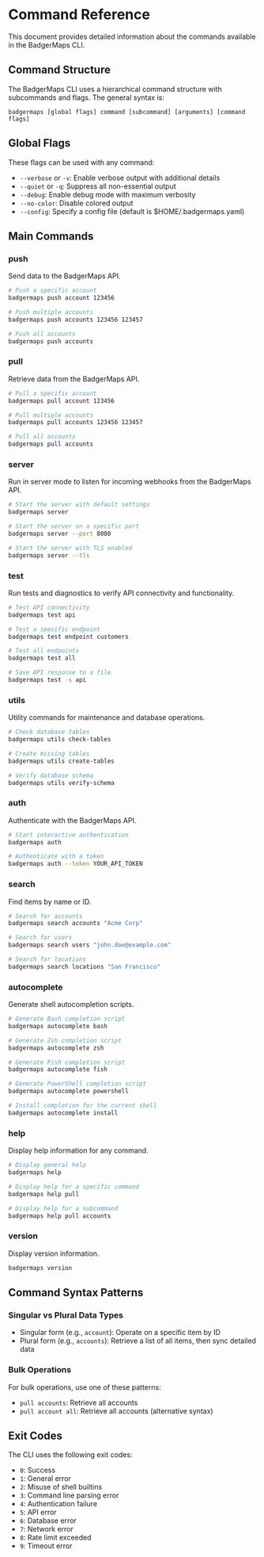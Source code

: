# Command Reference

This document provides detailed information about the commands available in the BadgerMaps CLI.

## Command Structure

The BadgerMaps CLI uses a hierarchical command structure with subcommands and flags. The general syntax is:

```
badgermaps [global flags] command [subcommand] [arguments] [command flags]
```

## Global Flags

These flags can be used with any command:

- `--verbose` or `-v`: Enable verbose output with additional details
- `--quiet` or `-q`: Suppress all non-essential output
- `--debug`: Enable debug mode with maximum verbosity
- `--no-color`: Disable colored output
- `--config`: Specify a config file (default is $HOME/.badgermaps.yaml)

## Main Commands

### push

Send data to the BadgerMaps API.

```bash
# Push a specific account
badgermaps push account 123456

# Push multiple accounts
badgermaps push accounts 123456 123457

# Push all accounts
badgermaps push accounts
```

### pull

Retrieve data from the BadgerMaps API.

```bash
# Pull a specific account
badgermaps pull account 123456

# Pull multiple accounts
badgermaps pull accounts 123456 123457

# Pull all accounts
badgermaps pull accounts
```

### server

Run in server mode to listen for incoming webhooks from the BadgerMaps API.

```bash
# Start the server with default settings
badgermaps server

# Start the server on a specific port
badgermaps server --port 8080

# Start the server with TLS enabled
badgermaps server --tls
```

### test

Run tests and diagnostics to verify API connectivity and functionality.

```bash
# Test API connectivity
badgermaps test api

# Test a specific endpoint
badgermaps test endpoint customers

# Test all endpoints
badgermaps test all

# Save API response to a file
badgermaps test -s api
```

### utils

Utility commands for maintenance and database operations.

```bash
# Check database tables
badgermaps utils check-tables

# Create missing tables
badgermaps utils create-tables

# Verify database schema
badgermaps utils verify-schema
```

### auth

Authenticate with the BadgerMaps API.

```bash
# Start interactive authentication
badgermaps auth

# Authenticate with a token
badgermaps auth --token YOUR_API_TOKEN
```

### search

Find items by name or ID.

```bash
# Search for accounts
badgermaps search accounts "Acme Corp"

# Search for users
badgermaps search users "john.doe@example.com"

# Search for locations
badgermaps search locations "San Francisco"
```

### autocomplete

Generate shell autocompletion scripts.

```bash
# Generate Bash completion script
badgermaps autocomplete bash

# Generate Zsh completion script
badgermaps autocomplete zsh

# Generate Fish completion script
badgermaps autocomplete fish

# Generate PowerShell completion script
badgermaps autocomplete powershell

# Install completion for the current shell
badgermaps autocomplete install
```

### help

Display help information for any command.

```bash
# Display general help
badgermaps help

# Display help for a specific command
badgermaps help pull

# Display help for a subcommand
badgermaps help pull accounts
```

### version

Display version information.

```bash
badgermaps version
```

## Command Syntax Patterns

### Singular vs Plural Data Types

- Singular form (e.g., `account`): Operate on a specific item by ID
- Plural form (e.g., `accounts`): Retrieve a list of all items, then sync detailed data

### Bulk Operations

For bulk operations, use one of these patterns:

- `pull accounts`: Retrieve all accounts
- `pull account all`: Retrieve all accounts (alternative syntax)

## Exit Codes

The CLI uses the following exit codes:

- `0`: Success
- `1`: General error
- `2`: Misuse of shell builtins
- `3`: Command line parsing error
- `4`: Authentication failure
- `5`: API error
- `6`: Database error
- `7`: Network error
- `8`: Rate limit exceeded
- `9`: Timeout error